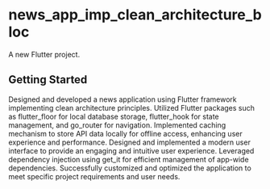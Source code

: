 # news_app_imp_clean_architecture_bloc

A new Flutter project.

## Getting Started

Designed and developed a news application using Flutter framework implementing clean architecture principles.
Utilized Flutter packages such as flutter_floor for local database storage, flutter_hook for state management, and go_router for navigation.
Implemented caching mechanism to store API data locally for offline access, enhancing user experience and performance.
Designed and implemented a modern user interface to provide an engaging and intuitive user experience.
Leveraged dependency injection using get_it for efficient management of app-wide dependencies.
Successfully customized and optimized the application to meet specific project requirements and user needs.
